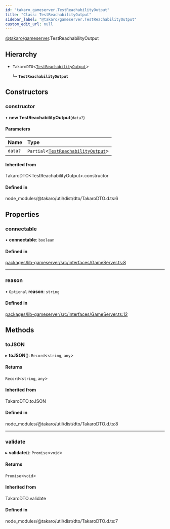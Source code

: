 ```yaml
---
id: "takaro_gameserver.TestReachabilityOutput"
title: "Class: TestReachabilityOutput"
sidebar_label: "@takaro/gameserver.TestReachabilityOutput"
custom_edit_url: null
---
```


[@takaro/gameserver](../modules/takaro_gameserver.md).TestReachabilityOutput

## Hierarchy

- `TakaroDTO`<[`TestReachabilityOutput`](takaro_gameserver.TestReachabilityOutput.md)\>

  ↳ **`TestReachabilityOutput`**

## Constructors

### constructor

• **new TestReachabilityOutput**(`data?`)

#### Parameters

| Name | Type |
| :------ | :------ |
| `data?` | `Partial`<[`TestReachabilityOutput`](takaro_gameserver.TestReachabilityOutput.md)\> |

#### Inherited from

TakaroDTO<TestReachabilityOutput\>.constructor

#### Defined in

node_modules/@takaro/util/dist/dto/TakaroDTO.d.ts:6

## Properties

### connectable

• **connectable**: `boolean`

#### Defined in

[packages/lib-gameserver/src/interfaces/GameServer.ts:8](https://github.com/niekcandaele/Takaro/blob/91fb19b/packages/lib-gameserver/src/interfaces/GameServer.ts#L8)

___

### reason

• `Optional` **reason**: `string`

#### Defined in

[packages/lib-gameserver/src/interfaces/GameServer.ts:12](https://github.com/niekcandaele/Takaro/blob/91fb19b/packages/lib-gameserver/src/interfaces/GameServer.ts#L12)

## Methods

### toJSON

▸ **toJSON**(): `Record`<`string`, `any`\>

#### Returns

`Record`<`string`, `any`\>

#### Inherited from

TakaroDTO.toJSON

#### Defined in

node_modules/@takaro/util/dist/dto/TakaroDTO.d.ts:8

___

### validate

▸ **validate**(): `Promise`<`void`\>

#### Returns

`Promise`<`void`\>

#### Inherited from

TakaroDTO.validate

#### Defined in

node_modules/@takaro/util/dist/dto/TakaroDTO.d.ts:7
